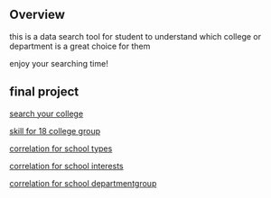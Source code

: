
## Overview
this is a data search tool for student to understand which college or department is a great choice for them

enjoy your searching time!
  
## final project

[search your college](https://bearhugdao.shinyapps.io/college/)

[skill for 18 college group](https://marksong.shinyapps.io/teacherwc/)

[correlation for school types](https://bearhugdao.shinyapps.io/correlation1/)

[correlation for school interests](https://bearhugdao.shinyapps.io/Corrplot2/)

[correlation for school departmentgroup](https://bearhugdao.shinyapps.io/Corrplot3/)


